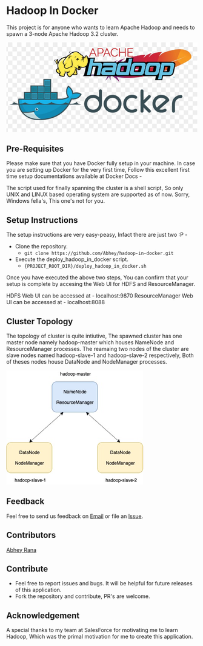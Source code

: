 # Hadoop In Docker
This project is for anyone who wants to learn Apache Hadoop and needs to spawn a 3-node Apache Hadoop 3.2 cluster.

![Hadoop In Docker Logo](assests/hadoop_in_docker.jpg)

## Pre-Requisites

Please make sure that you have Docker fully setup in your machine. In case you are setting up Docker for the very first time, Follow this excellent first time setup documentations available at Docker Docs - 

The script used for finally spanning the cluster is a shell script, So only UNIX and LINUX based operating system are supported as of now. Sorry, Windows fella's, This one's not for you.

## Setup Instructions

The setup instructions are very easy-peasy, Infact there are just two :P -
* Clone the repository.
  * ``git clone https://github.com/Abhey/hadoop-in-docker.git``
* Execute the deploy_hadoop_in_docker script.
  * ``{PROJECT_ROOT_DIR}/deploy_hadoop_in_docker.sh``
  
Once you have executed the above two steps, You can confirm that your setup is complete by accesing the Web UI for HDFS and ResourceManager.

HDFS Web UI can be accessed at - localhost:9870
ResourceManager Web UI can be accessed at - localhost:8088

## Cluster Topology

The topology of cluster is quite intiutive, The spawned cluster has one master node namely hadoop-master which houses NameNode and ResourceManager processes. The reamaing two nodes of the cluster are slave nodes named hadoop-slave-1 and hadoop-slave-2 respectively, Both of theses nodes house DataNode and NodeManager processes.

![Hadoop In Docker Architecture](assests/hadoop_in_docker_architecture.jpg)

## Feedback

Feel free to send us feedback on [Email](mailto:abhey.mnnit@gmail.com) or file an [Issue](https://github.com/Abhey/hadoop-in-docker/issues).

## Contributors

[Abhey Rana](https://github.com/Abhey)

## Contribute

* Feel free to report issues and bugs. It will be helpful for future releases of this application.
* Fork the repository and contribute, PR's are welcome.

## Acknowledgement

A special thanks to my team at SalesForce for motivating me to learn Hadoop, Which was the primal motivation for me to create this application.